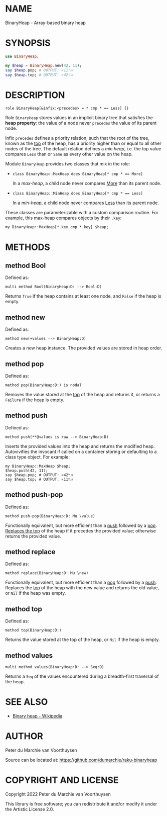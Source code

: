 NAME
====

BinaryHeap - Array-based binary heap

SYNOPSIS
========

```raku
use BinaryHeap;

my $heap = BinaryHeap.new(42, 11);
say $heap.pop; # OUTPUT: «11␤»
say $heap.top; # OUTPUT: «42␤»
```

DESCRIPTION
===========

    role BinaryHeap[&infix:<precedes> = * cmp * == Less] {}

Role `BinaryHeap` stores values in an implicit binary tree that satisfies the **heap property**: the value of a node never `precedes` the value of its parent node.

Infix `precedes` defines a priority relation, such that the root of the tree, known as the [top](#method_top) of the heap, has a priority higher than or equal to all other nodes of the tree. The default relation defines a *min heap*, i.e. the top value compares `Less` than or `Same` as every other value on the heap.

Module `BinaryHeap` provides two classes that mix in the role:

  * `class BinaryHeap::MaxHeap does BinaryHeap[* cmp * == More]`

    In a *max-heap*, a child node never compares [More](More) than its parent node.

  * `class BinaryHeap::MinHeap does BinaryHeap[* cmp * == Less]`

    In a *min-heap*, a child node never compares [Less](Less) than its parent node.

These classes are parameterizable with a custom comparison routine. For example, this max-heap compares objects by their `.key`:

    my BinaryHeap::MaxHeap[*.key cmp *.key] $heap;

METHODS
=======

method Bool
-----------

Defined as:

    multi method Bool(BinaryHeap:D: --> Bool:D)

Returns `True` if the heap contains at least one node, and `False` if the heap is empty.

method new
----------

Defined as:

    method new(+values --> BinaryHeap:D)

Creates a new heap instance. The provided values are stored in heap order.

method pop
----------

Defined as:

    method pop(BinaryHeap:D:) is nodal

Removes the value stored at the [top](#method_top) of the heap and returns it, or returns a `Failure` if the heap is empty.

method push
-----------

Defined as:

    method push(**@values is raw --> BinaryHeap:D)

Inserts the provided values into the heap and returns the modified heap. Autovivifies the invocant if called on a container storing or defaulting to a class type object. For example:

    my BinaryHeap::MaxHeap $heap;
    $heap.push(42, 11);
    say $heap.pop; # OUTPUT: «42␤»
    say $heap.top; # OUTPUT: «11␤»

method push-pop
---------------

Defined as:

    method push-pop(BinaryHeap:D: Mu \value)

Functionally equivalent, but more efficient than a [push](#method_push) followed by a [pop](#method_pop). [Replaces the top](#method_replace) of the heap if it precedes the provided value; otherwise returns the provided value.

method replace
--------------

Defined as:

    method replace(BinaryHeap:D: Mu \new)

Functionally equivalent, but more efficient than a [pop](#method_pop) followed by a [push](#method_push). Replaces the [top](#method_top) of the heap with the new value and returns the old value, or `Nil` if the heap was empty.

method top
----------

Defined as:

    method top(BinaryHeap:D:)

Returns the value stored at the top of the heap, or `Nil` if the heap is empty.

method values
-------------

    multi method values(BinaryHeap:D: --> Seq:D)

Returns a `Seq` of the values encountered during a breadth-first traversal of the heap.

SEE ALSO
========

  * [Binary heap - Wikipedia](https://en.wikipedia.org/wiki/Binary_heap)

AUTHOR
======

Peter du Marchie van Voorthuysen

Source can be located at: https://github.com/dumarchie/raku-binaryheap

COPYRIGHT AND LICENSE
=====================

Copyright 2022 Peter du Marchie van Voorthuysen

This library is free software; you can redistribute it and/or modify it under the Artistic License 2.0.


